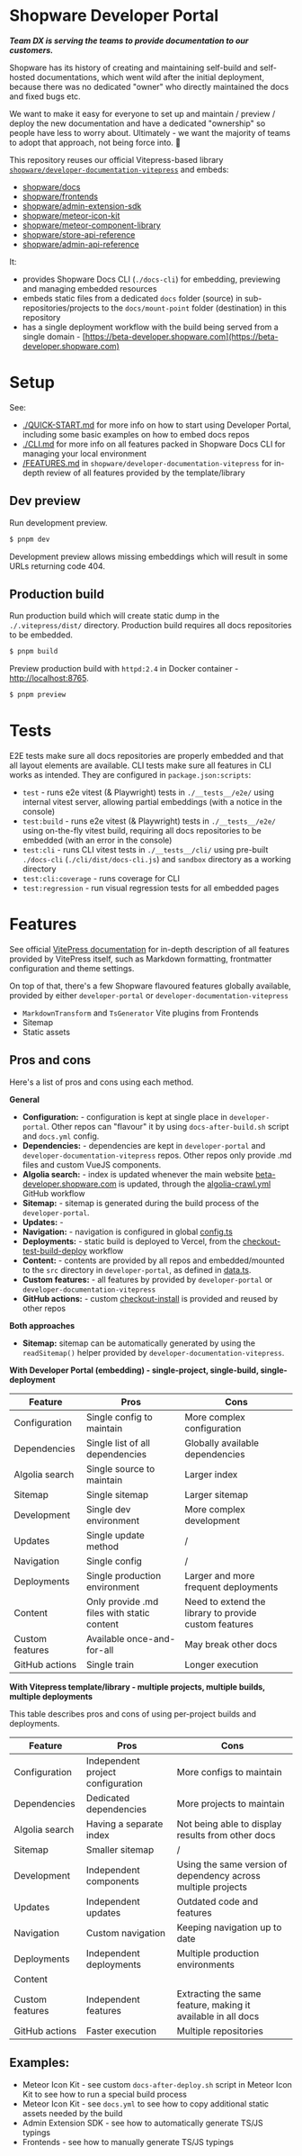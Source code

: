 # Shopware Developer Portal

_**Team DX is serving the teams to provide documentation to our customers.**_

Shopware has its history of creating and maintaining self-build and self-hosted documentations, which went wild after
the initial deployment, because there was no dedicated "owner" who directly maintained the docs and fixed bugs etc.

We want to make it easy for everyone to set up and maintain / preview / deploy the new documentation and have a
dedicated "ownership" so people have less to worry about. Ultimately - we want the majority of teams to adopt that
approach, not being force into. :slightly_smiling_face:

This repository reuses our official Vitepress-based library
[`shopware/developer-documentation-vitepress`](https://github.com/shopware/developer-documentation-vitepress) and
embeds:

- [shopware/docs](https://github.com/shopware/docs)
- [shopware/frontends](https://github.com/shopware/frontends)
- [shopware/admin-extension-sdk](https://github.com/shopware/admin-extension-sdk)
- [shopware/meteor-icon-kit](https://github.com/shopware/meteor-icon-kit)
- [shopware/meteor-component-library](https://github.com/shopware/meteor-component-library)
- [shopware/store-api-reference](https://github.com/shopware/store-api-reference)
- [shopware/admin-api-reference](https://github.com/shopware/admin-api-reference)

It:

- provides Shopware Docs CLI (`./docs-cli`) for embedding, previewing and managing embedded resources
- embeds static files from a dedicated `docs` folder (source) in sub-repositories/projects to the `docs/mount-point`
  folder (destination) in this repository
- has a single deployment workflow with the build being served from a single
  domain - [https://beta-developer.shopware.com](https://beta-developer.shopware.com)

# Setup

See:

- [./QUICK-START.md](./QUICK-START.md) for more info on how to start using Developer Portal, including some basic
  examples on how to embed docs repos
- [./CLI.md](./CLI.md) for more info on all features packed in Shopware Docs CLI for managing your local environment
- [/FEATURES.md](/shopware/developer-documentation-vitepress/FEATURES.md)
  in `shopware/developer-documentation-vitepress` for in-depth review of all features provided by the template/library

## Dev preview

Run development preview.

```bash
$ pnpm dev
```

Development preview allows missing embeddings which will result in some URLs returning code 404.

## Production build

Run production build which will create static dump in the `./.vitepress/dist/` directory. Production build requires all
docs repositories to be embedded.

```bash
$ pnpm build
```

Preview production build with `httpd:2.4` in Docker container - [http://localhost:8765](http://localhost:8765).

```bash
$ pnpm preview
```

# Tests

E2E tests make sure all docs repositories are properly embedded and that all layout elements are available. CLI tests
make sure all features in CLI works as intended. They are configured in `package.json:scripts`:

- `test` - runs e2e vitest (& Playwright) tests in `./__tests__/e2e/` using internal vitest server, allowing partial
  embeddings (with a notice in the console)
- `test:build` - runs e2e vitest (& Playwright) tests in `./__tests__/e2e/` using on-the-fly vitest build, requiring all
  docs repositories to be embedded (with an error in the console)
- `test:cli` - runs CLI vitest tests in `./__tests__/cli/` using pre-built `./docs-cli` (`./cli/dist/docs-cli.js`)
  and `sandbox` directory as a working directory
- `test:cli:coverage` - runs coverage for CLI
- `test:regression` - run visual regression tests for all embedded pages

# Features

See official [VitePress documentation](https://vitepress.vuejs.org/) for in-depth description of all features provided
by VitePress itself, such as Markdown formatting, frontmatter configuration and theme settings.

On top of that, there's a few Shopware flavoured features globally available, provided by either `developer-portal`
or `developer-documentation-vitepress`

- `MarkdownTransform` and `TsGenerator` Vite plugins from Frontends
- Sitemap
- Static assets

## Pros and cons

Here's a list of pros and cons using each method.

**General**

- **Configuration:** - configuration is kept at single place in `developer-portal`. Other repos can "flavour" it by
  using `docs-after-build.sh` script and `docs.yml` config.
- **Dependencies:** - dependencies are kept in `developer-portal` and `developer-documentation-vitepress` repos. Other
  repos only provide .md files and custom VueJS components.
- **Algolia search:** - index is updated whenever the main
  website [beta-developer.shopware.com](https://beta-developer.shopware.com) is updated, through
  the [algolia-crawl.yml](./.github/workflows/algolia-crawl.yml) GitHub workflow
- **Sitemap:** - sitemap is generated during the build process of the `developer-portal`.
- **Updates:** -
- **Navigation:** - navigation is configured in global [config.ts](./vitepress/config.ts)
- **Deployments:** - static build is deployed to Vercel, from
  the [checkout-test-build-deploy](./.github/workflows/checkout-test-build-deploy.yml) workflow
- **Content:** - contents are provided by all repos and embedded/mounted to the `src` directory in `developer-portal`,
  as defined in [data.ts](./cli/src/data.ts).
- **Custom features:** - all features by provided by `developer-portal` or `developer-documentation-vitepress`
- **GitHub actions:** - custom [checkout-install](./.github/actions/checkout-install) is provided and reused by other
  repos

**Both approaches**

- **Sitemap:** sitemap can be automatically generated by using the `readSitemap()` helper provided
  by `developer-documentation-vitepress`.

**With Developer Portal (embedding) - single-project, single-build, single-deployment**

| Feature         | Pros                                       | Cons                                                  |
|-----------------|--------------------------------------------|-------------------------------------------------------|
| Configuration   | Single config to maintain                  | More complex configuration                            |
| Dependencies    | Single list of all dependencies            | Globally available dependencies                       |
| Algolia search  | Single source to maintain                  | Larger index                                          |
| Sitemap         | Single sitemap                             | Larger sitemap                                        |
| Development     | Single dev environment                     | More complex development                              |
| Updates         | Single update method                       | /                                                     |
| Navigation      | Single config                              | /                                                     |
| Deployments     | Single production environment              | Larger and more frequent deployments                  |
| Content         | Only provide .md files with static content | Need to extend the library to provide custom features |
| Custom features | Available once-and-for-all                 | May break other docs                                  |
| GitHub actions  | Single train                               | Longer execution                                      |

**With Vitepress template/library - multiple projects, multiple builds, multiple deployments**

This table describes pros and cons of using per-project builds and deployments.

| Feature         | Pros                              | Cons                                                          |
|-----------------|-----------------------------------|---------------------------------------------------------------|
| Configuration   | Independent project configuration | More configs to maintain                                      |
| Dependencies    | Dedicated dependencies            | More projects to maintain                                     |
| Algolia search  | Having a separate index           | Not being able to display results from other docs             |
| Sitemap         | Smaller sitemap                   | /                                                             |
| Development     | Independent components            | Using the same version of dependency across multiple projects |
| Updates         | Independent updates               | Outdated code and features                                    |
| Navigation      | Custom navigation                 | Keeping navigation up to date                                 |
| Deployments     | Independent deployments           | Multiple production environments                              |
| Content         |                                   |                                                               |
| Custom features | Independent features              | Extracting the same feature, making it available in all docs  |
| GitHub actions  | Faster execution                  | Multiple repositories                                         |

## Examples:

- Meteor Icon Kit - see custom `docs-after-deploy.sh` script in Meteor Icon Kit to see how to run a special build
  process
- Meteor Icon Kit - see `docs.yml` to see how to copy additional static assets needed by the build
- Admin Extension SDK - see how to automatically generate TS/JS typings
- Frontends - see how to manually generate TS/JS typings